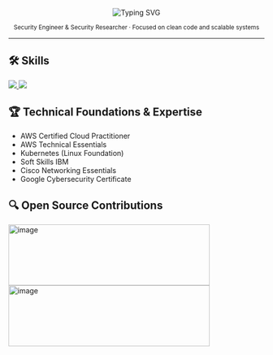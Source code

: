 <!-- Minimalist GitHub README -->

<p align="center">
  <img src="https://readme-typing-svg.herokuapp.com?font=Fira+Code&size=24&pause=1000&color=FFFFFF&center=true&vCenter=true&width=435&lines=Hi+there,+I'm+Richard;Security+Engineer;Welcome+to+my+GitHub!" alt="Typing SVG" />
</p>

<p align="center">
  <sub>Security Engineer & Security Researcher · Focused on clean code and scalable systems </sub>
</p>

---

## 🛠️ Skills 
  <a href="https://skillicons.dev">
    <img src="https://skillicons.dev/icons?i=js,ts,go,kotlin,azure,aws,docker,kubernetes,jenkins,nodejs,postgresql" />
    <img src="https://skillicons.dev/icons?i=react,vuejs,tailwind,sass,vite,gradle,bun,deno,vercel,supabase,postman" />
  </a>

## 🏆 Technical Foundations & Expertise

- AWS Certified Cloud Practitioner
- AWS Technical Essentials
- Kubernetes (Linux Foundation)
- Soft Skills IBM
- Cisco Networking Essentials
- Google Cybersecurity Certificate

## 🔍 Open Source Contributions

<img width="396" height="120" alt="image" src="https://github.com/user-attachments/assets/27a55552-b1b8-471c-8ad7-d5564d534914" />
<img width="396" height="120" alt="image" src="https://github.com/user-attachments/assets/c1e464f8-9163-4f3b-a25d-d555f449d737" />


